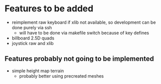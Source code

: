 # Features to be added

* reimplement raw keyboard if xlib not available, so development can be done purely via ssh
  * will have to be done via makefile switch because of key defines 
* billboard 2.5D quads
* joystick raw and xlib

## Features probably not going to be implemented

* simple height map terrain
  * probably better using precreated meshes
